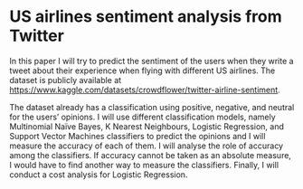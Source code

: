 # US airlines sentiment analysis from Twitter 
In this paper I will try to predict the sentiment of the users when they write a tweet about their experience when flying with different US airlines. The dataset is publicly available at
https://www.kaggle.com/datasets/crowdflower/twitter-airline-sentiment.

The dataset already has a classification using positive, negative, and neutral for the users’ opinions. I will use different classification models, namely Multinomial Naïve Bayes, K Nearest Neighbours, Logistic Regression, and Support Vector Machines classifiers to predict the opinions and I will measure the accuracy of each of them. I will analyse the role of accuracy among the classifiers. If accuracy cannot be taken as an absolute measure, I would have to find another way to measure the classifiers. Finally, I will conduct a cost analysis for Logistic Regression.
